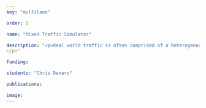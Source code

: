 ```yaml
---
key: "multilane"

order: 5

name: "Mixed Traffic Simulator"

description: "<p>Real world traffic is often comprised of a heterogeneous mixture of vehicle types (cars, trucks, SUVs, etc.) on multi-lane roads that allows lane changing; in real-world scenarios, stop-and-go waves appear affecting the efficiency of travel. It is often difficult to model such real-world systems due to the heterogenous nature of the traffic, with different vehicle dynamics depending on the vehicle type - even expanding to vehicle interaction types. We create a traffic simulator for mixed, car-truck traffic on multi-lane roads with lane changing. Each vehicle is follows Bando-FTL dynamics, with lane changing behaviour depending on safety and incentive conditions. The simulator gives the opportunity to introduce "control vehicles" into traffic in an attempt to prevent the formation or dissipate existing stop-and-go waves.				
</p>"

funding: 

students: "Chris Denaro"

publications:

image: 
---
```

